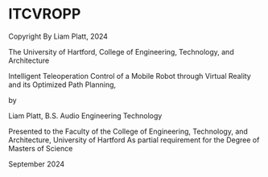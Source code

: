 # ITCVROPP


Copyright By Liam Platt, 2024
 
The University of Hartford,
College of Engineering, Technology, and Architecture

Intelligent Teleoperation Control of a Mobile Robot through Virtual Reality and its Optimized Path Planning,

by

Liam Platt, B.S. Audio Engineering Technology

Presented to the Faculty of the College of Engineering, Technology, and Architecture, University of Hartford
As partial requirement for the Degree of Masters of Science


September 2024
 
